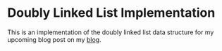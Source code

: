 # Doubly Linked List Implementation

This is an implementation of the doubly linked list data structure for my upcoming blog post on my <a href="https://www.thecodingdelight.com">blog</a>.
